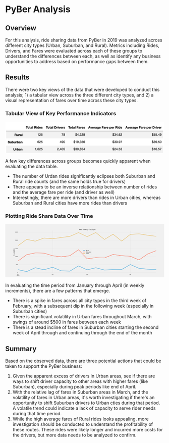 # PyBer Analysis

## Overview
For this analysis, ride sharing data from PyBer in 2019 was analyzed across different city types (Urban, Suburban, and Rural).  Metrics including Rides, Drivers, and Fares were evaluated across each of these groups to understand the differences between each, as well as identify any business opportunities to address based on performance gaps between them.  

## Results
There were two key views of the data that were developed to conduct this analysis; 1) a tabular view across the three different city types, and 2) a visual representation of fares over time across these city types.  

### Tabular View of Key Performance Indicators


![PyBer_tabular](analysis/PyBer_tabular.png)

A few key differences across groups becomes quickly apparent when evaluating the data table.  

* The number of Urdan rides significantly eclipses both Suburban and Rural ride counts (and the same holds true for drivers)
* There appears to be an inverse relationship between number of rides and the average fare per ride (and driver as well)
* Interestingly, there are more drivers than rides in Urban cities, whereas Suburban and Rural cities have more rides than drivers

### Plotting Ride Share Data Over Time

![PyBer_fare_summary](analysis/PyBer_fare_summary.png)

In evaluating the time period from January through April (in weekly increments), there are a few patterns that emerge.

* There is a spike in fares across all city types in the third week of February, with a subsequent dip in the following week (especially in Suburban cities)
* There is significant volatility in Urban fares throughout March, with swings of around $500 in fares between each week
* There is a stead incline of fares in Suburban cities starting the second week of April through and continuing through the end of the month

## Summary

Based on the observed data, there are three potential actions that could be taken to support the PyBer business:

1. Given the apparent excess of drivers in Urban areas, see if there are ways to shift driver capacity to other areas with higher fares (like Suburban), especially during peak periods like end of April.
1. With the relative lag of fares in Suburban areas in March, and the volatility of fares in Urban areas, it's worth investigating if there's an opportunity to shift Suburban drivers to Urban cties during that period.  A volatile trend could indicate a lack of capacity to serve rider needs during that time period.
1. While the high average fares of Rural rides looks appealing, more investigation should be conducted to understand the profitability of these routes.  These rides were likely longer and incurred more costs for the drivers, but more data needs to be analyzed to confirm.  


